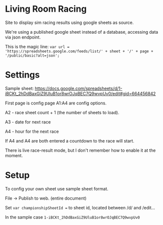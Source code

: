 # Living Room Racing
 Site to display sim racing results using google sheets as source.
 
 We're using a published google sheet instead of a database, accessing data via json endpoint.
 
 This is the magic line: `var url = 'https://spreadsheets.google.com/feeds/list/' + sheet + '/' + page + '/public/basic?alt=json';`

# Settings

Sample sheet:
https://docs.google.com/spreadsheets/d/1-iBCKt_2hDdBaxGiZ9UluB1or8wrOJqBEC7Q9wvpUv0/edit#gid=664456842

First page is config page A1:A4 are config options.

A2 - race sheet count + 1 (the number of sheets to load).

A3 - date for next race

A4 - hour for the next race

If A4 and A4 are both entered  a countdown to the race will start.

There is live race-result mode, but I don't remember how to enable it at the moment.

# Setup

To config your own sheet use sample sheet format. 

File -> Publish to web. (entire document)

Set `var championshipSheetId =` to sheet id, located between /d/ and /edit...

In the sample case `1-iBCKt_2hDdBaxGiZ9UluB1or8wrOJqBEC7Q9wvpUv0`
